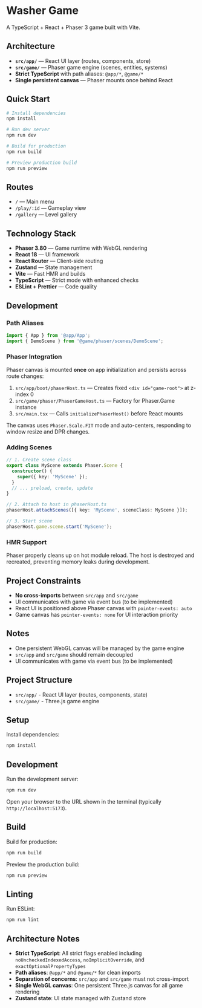 # Washer Game

A TypeScript + React + Phaser 3 game built with Vite.

## Architecture

- **`src/app/`** — React UI layer (routes, components, store)
- **`src/game/`** — Phaser game engine (scenes, entities, systems)
- **Strict TypeScript** with path aliases: `@app/*`, `@game/*`
- **Single persistent canvas** — Phaser mounts once behind React

## Quick Start

```bash
# Install dependencies
npm install

# Run dev server
npm run dev

# Build for production
npm run build

# Preview production build
npm run preview
```

## Routes

- `/` — Main menu
- `/play/:id` — Gameplay view
- `/gallery` — Level gallery

## Technology Stack

- **Phaser 3.80** — Game runtime with WebGL rendering
- **React 18** — UI framework
- **React Router** — Client-side routing
- **Zustand** — State management
- **Vite** — Fast HMR and builds
- **TypeScript** — Strict mode with enhanced checks
- **ESLint + Prettier** — Code quality

## Development

### Path Aliases

```typescript
import { App } from '@app/App';
import { DemoScene } from '@game/phaser/scenes/DemoScene';
```

### Phaser Integration

Phaser canvas is mounted **once** on app initialization and persists across route changes:

1. `src/app/boot/phaserHost.ts` — Creates fixed `<div id="game-root">` at z-index 0
2. `src/game/phaser/PhaserGameHost.ts` — Factory for Phaser.Game instance
3. `src/main.tsx` — Calls `initializePhaserHost()` before React mounts

The canvas uses `Phaser.Scale.FIT` mode and auto-centers, responding to window resize and DPR changes.

### Adding Scenes

```typescript
// 1. Create scene class
export class MyScene extends Phaser.Scene {
  constructor() {
    super({ key: 'MyScene' });
  }
  // ... preload, create, update
}

// 2. Attach to host in phaserHost.ts
phaserHost.attachScenes([{ key: 'MyScene', sceneClass: MyScene }]);

// 3. Start scene
phaserHost.game.scene.start('MyScene');
```

### HMR Support

Phaser properly cleans up on hot module reload. The host is destroyed and recreated, preventing memory leaks during development.

## Project Constraints

- **No cross-imports** between `src/app` and `src/game`
- UI communicates with game via event bus (to be implemented)
- React UI is positioned above Phaser canvas with `pointer-events: auto`
- Game canvas has `pointer-events: none` for UI interaction priority

## Notes

- One persistent WebGL canvas will be managed by the game engine
- `src/app` and `src/game` should remain decoupled
- UI communicates with game via event bus (to be implemented)

## Project Structure

- `src/app/` - React UI layer (routes, components, state)
- `src/game/` - Three.js game engine

## Setup

Install dependencies:

```bash
npm install
```

## Development

Run the development server:

```bash
npm run dev
```

Open your browser to the URL shown in the terminal (typically `http://localhost:5173`).

## Build

Build for production:

```bash
npm run build
```

Preview the production build:

```bash
npm run preview
```

## Linting

Run ESLint:

```bash
npm run lint
```

## Architecture Notes

- **Strict TypeScript**: All strict flags enabled including `noUncheckedIndexedAccess`, `noImplicitOverride`, and `exactOptionalPropertyTypes`
- **Path aliases**: `@app/*` and `@game/*` for clean imports
- **Separation of concerns**: `src/app` and `src/game` must not cross-import
- **Single WebGL canvas**: One persistent Three.js canvas for all game rendering
- **Zustand state**: UI state managed with Zustand store
